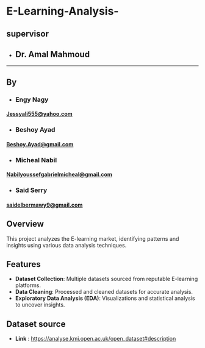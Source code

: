 # E-Learning-Analysis-

## supervisor

- ## Dr. Amal Mahmoud

---

## By

- ### Engy Nagy

#### Jessyali555@yahoo.com

- ### Beshoy Ayad

#### Beshoy.Ayad@gmail.com

- ### Micheal Nabil

#### Nabilyoussefgabrielmicheal@gmail.com

- ### Said Serry

#### saidelbermawy9@gmail.com

## Overview

This project analyzes the E-learning market, identifying patterns and insights using various data analysis techniques.

## Features

- **Dataset Collection**: Multiple datasets sourced from reputable E-learning platforms.
- **Data Cleaning**: Processed and cleaned datasets for accurate analysis.
- **Exploratory Data Analysis (EDA)**: Visualizations and statistical analysis to uncover insights.

## Dataset source

- **Link** : https://analyse.kmi.open.ac.uk/open_dataset#description
